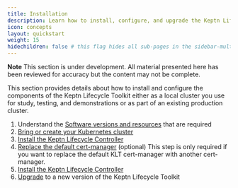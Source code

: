 ```yaml
---
title: Installation
description: Learn how to install, configure, and upgrade the Keptn Lifecycle Toolkit
icon: concepts
layout: quickstart
weight: 15
hidechildren: false # this flag hides all sub-pages in the sidebar-multicard.html
---
```


**Note** This section is under development.
All material presented here has been reviewed for accuracy
but the content may not be complete.

This section provides details about how to install and configure
the components of the Keptn Lifecycle Toolkit
either as a local cluster you use for study, testing, and demonstrations
or as part of an existing production cluster.

1. Understand the [Software versions and resources](reqs.md)
   that are required
1. [Bring or create your Kubernetes cluster](k8s.md)
1. [Install the Keptn Lifecycle Controller](install.md)
1. [Replace the default cert-manager](cert-manager.md) (optional)
   This step is only required if you want to replace the default KLT cert-manager
   with another cert-manager.
1. [Install the Keptn Lifecycle Controller](install.md)
1. [Upgrade](upgrade.md) to a new version of the Keptn Lifecycle Toolkit
